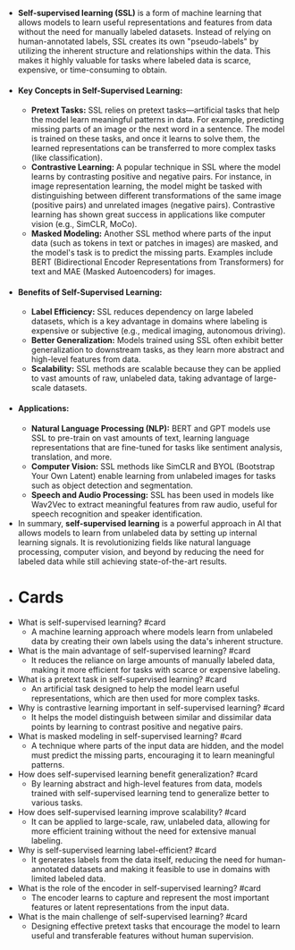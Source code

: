 - **Self-supervised learning (SSL)** is a form of machine learning that allows models to learn useful representations and features from data without the need for manually labeled datasets. Instead of relying on human-annotated labels, SSL creates its own "pseudo-labels" by utilizing the inherent structure and relationships within the data. This makes it highly valuable for tasks where labeled data is scarce, expensive, or time-consuming to obtain.
- #### Key Concepts in Self-Supervised Learning:
	- **Pretext Tasks:** SSL relies on pretext tasks—artificial tasks that help the model learn meaningful patterns in data. For example, predicting missing parts of an image or the next word in a sentence. The model is trained on these tasks, and once it learns to solve them, the learned representations can be transferred to more complex tasks (like classification).
	- **Contrastive Learning:** A popular technique in SSL where the model learns by contrasting positive and negative pairs. For instance, in image representation learning, the model might be tasked with distinguishing between different transformations of the same image (positive pairs) and unrelated images (negative pairs). Contrastive learning has shown great success in applications like computer vision (e.g., SimCLR, MoCo).
	- **Masked Modeling:** Another SSL method where parts of the input data (such as tokens in text or patches in images) are masked, and the model's task is to predict the missing parts. Examples include BERT (Bidirectional Encoder Representations from Transformers) for text and MAE (Masked Autoencoders) for images.
- #### Benefits of Self-Supervised Learning:
	- **Label Efficiency:** SSL reduces dependency on large labeled datasets, which is a key advantage in domains where labeling is expensive or subjective (e.g., medical imaging, autonomous driving).
	- **Better Generalization:** Models trained using SSL often exhibit better generalization to downstream tasks, as they learn more abstract and high-level features from data.
	- **Scalability:** SSL methods are scalable because they can be applied to vast amounts of raw, unlabeled data, taking advantage of large-scale datasets.
- #### Applications:
	- **Natural Language Processing (NLP):** BERT and GPT models use SSL to pre-train on vast amounts of text, learning language representations that are fine-tuned for tasks like sentiment analysis, translation, and more.
	- **Computer Vision:** SSL methods like SimCLR and BYOL (Bootstrap Your Own Latent) enable learning from unlabeled images for tasks such as object detection and segmentation.
	- **Speech and Audio Processing:** SSL has been used in models like Wav2Vec to extract meaningful features from raw audio, useful for speech recognition and speaker identification.
- In summary, **self-supervised learning** is a powerful approach in AI that allows models to learn from unlabeled data by setting up internal learning signals. It is revolutionizing fields like natural language processing, computer vision, and beyond by reducing the need for labeled data while still achieving state-of-the-art results.
- # Cards
- What is self-supervised learning? #card
	- A machine learning approach where models learn from unlabeled data by creating their own labels using the data's inherent structure.
- What is the main advantage of self-supervised learning? #card
	- It reduces the reliance on large amounts of manually labeled data, making it more efficient for tasks with scarce or expensive labeling.
- What is a pretext task in self-supervised learning? #card
	- An artificial task designed to help the model learn useful representations, which are then used for more complex tasks.
- Why is contrastive learning important in self-supervised learning? #card
	- It helps the model distinguish between similar and dissimilar data points by learning to contrast positive and negative pairs.
- What is masked modeling in self-supervised learning? #card
	- A technique where parts of the input data are hidden, and the model must predict the missing parts, encouraging it to learn meaningful patterns.
- How does self-supervised learning benefit generalization? #card
	- By learning abstract and high-level features from data, models trained with self-supervised learning tend to generalize better to various tasks.
- How does self-supervised learning improve scalability? #card
	- It can be applied to large-scale, raw, unlabeled data, allowing for more efficient training without the need for extensive manual labeling.
- Why is self-supervised learning label-efficient? #card
	- It generates labels from the data itself, reducing the need for human-annotated datasets and making it feasible to use in domains with limited labeled data.
- What is the role of the encoder in self-supervised learning? #card
	- The encoder learns to capture and represent the most important features or latent representations from the input data.
- What is the main challenge of self-supervised learning? #card
	- Designing effective pretext tasks that encourage the model to learn useful and transferable features without human supervision.